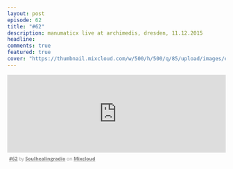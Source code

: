 ```yaml
---
layout: post
episode: 62
title: "#62"
description: manumaticx live at archimedis, dresden, 11.12.2015
headline:
comments: true  
featured: true
cover: "https://thumbnail.mixcloud.com/w/500/h/500/q/85/upload/images/extaudio/32b889d9-5ff9-4a45-88f6-3f41b8cb74bb.jpg"
---
```


<iframe width="100%" height="180" src="https://www.mixcloud.com/widget/iframe/?embed_type=widget_standard&amp;embed_uuid=2cd6fa6d-85bb-4a83-af74-b7472f673c97&amp;feed=https%3A%2F%2Fwww.mixcloud.com%2Fsoulhealingradio%2F62%2F&amp;hide_cover=1&amp;hide_tracklist=1&amp;replace=0" frameborder="0"></iframe><div style="clear: both; height: 3px; width: auto;"></div><p style="display: block; font-size: 11px; font-family: 'Open Sans', Helvetica, Arial, sans-serif; margin: 0px; padding: 3px 4px; color: rgb(153, 153, 153); width: auto;"><a href="https://www.mixcloud.com/soulhealingradio/62/?utm_source=widget&amp;utm_medium=web&amp;utm_campaign=base_links&amp;utm_term=resource_link" target="_blank" style="color:#808080; font-weight:bold;">#62</a><span> by </span><a href="https://www.mixcloud.com/soulhealingradio/?utm_source=widget&amp;utm_medium=web&amp;utm_campaign=base_links&amp;utm_term=profile_link" target="_blank" style="color:#808080; font-weight:bold;">Soulhealingradio</a><span> on </span><a href="https://www.mixcloud.com/?utm_source=widget&amp;utm_medium=web&amp;utm_campaign=base_links&amp;utm_term=homepage_link" target="_blank" style="color:#808080; font-weight:bold;"> Mixcloud</a></p><div style="clear: both; height: 3px; width: auto;"></div>
